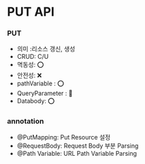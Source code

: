 # PUT API

### PUT

- 의미 :리소스 갱신, 생성
- CRUD: C/U
- 멱동성: :o:
- 안전성: :x:
- pathVariable : :o:
- QueryParameter : :small_red_triangle:
- Databody: :o:

### annotation

- @PutMapping: Put Resource 설정
- @RequestBody: Request Body 부분 Parsing
- @Path Variable: URL Path Variable Parsing



